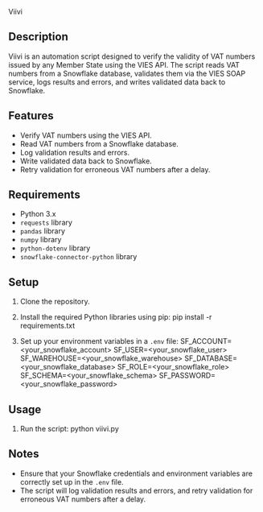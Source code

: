  Viivi

## Description
Viivi is an automation script designed to verify the validity of VAT numbers issued by any Member State using the VIES API. The script reads VAT numbers from a Snowflake database, validates them via the VIES SOAP service, logs results and errors, and writes validated data back to Snowflake.

## Features
- Verify VAT numbers using the VIES API.
- Read VAT numbers from a Snowflake database.
- Log validation results and errors.
- Write validated data back to Snowflake.
- Retry validation for erroneous VAT numbers after a delay.

## Requirements
- Python 3.x
- `requests` library
- `pandas` library
- `numpy` library
- `python-dotenv` library
- `snowflake-connector-python` library

## Setup
1. Clone the repository.
2. Install the required Python libraries using pip:
    pip install -r requirements.txt

3. Set up your environment variables in a `.env` file:
    SF_ACCOUNT=<your_snowflake_account>
    SF_USER=<your_snowflake_user>
    SF_WAREHOUSE=<your_snowflake_warehouse>
    SF_DATABASE=<your_snowflake_database>
    SF_ROLE=<your_snowflake_role>
    SF_SCHEMA=<your_snowflake_schema>
    SF_PASSWORD=<your_snowflake_password>

## Usage
1. Run the script:
    python viivi.py

## Notes
- Ensure that your Snowflake credentials and environment variables are correctly set up in the `.env` file.
- The script will log validation results and errors, and retry validation for erroneous VAT numbers after a delay.
